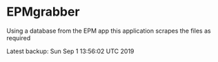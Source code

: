 # EPMgrabber
Using a database from the EPM app this application scrapes the files as required


Latest backup: Sun Sep 1 13:56:02 UTC 2019

